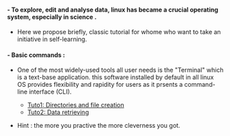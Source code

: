#### - To explore, edit and analyse data, linux has became a crucial operating system, especially in science . 

  - Here we propose briefly, classic tutorial for whome who want to take an initiative in self-learning. 

#### - Basic commands :
  - One of the most widely-used tools all user needs is the "Terminal" which is a text-base application. this software installed by default in all linux OS provides flexibility and rapidity for users as it prsents a command-line interface (CLI).
  
    * [Tuto1: Directories and file creation](https://github.com/Zemzemfiras1/Mastering_Linux_Tutorials/blob/master/First%20tutorial/Tuto1%3ADirectories%20and%20file%20creation.md)
    * [Tuto2: Data retrieving](https://github.com/Zemzemfiras1/Mastering_Linux_Tutorials/blob/master/Tutorials/Tuto2%3AData%20retrieving%20part1.md)
    
  - Hint : the more you practive the more cleverness you got.
    
